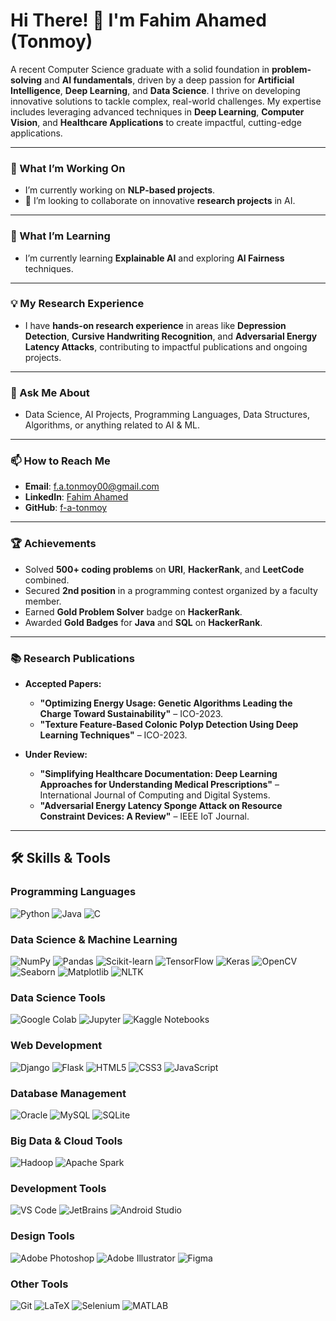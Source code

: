 # Hi There! 👋 I'm Fahim Ahamed (Tonmoy)  

A recent Computer Science graduate with a solid foundation in **problem-solving** and **AI fundamentals**, driven by a deep passion for **Artificial Intelligence**, **Deep Learning**, and **Data Science**. I thrive on developing innovative solutions to tackle complex, real-world challenges. My expertise includes leveraging advanced techniques in **Deep Learning**, **Computer Vision**, and **Healthcare Applications** to create impactful, cutting-edge applications.

---

### 🔭 What I’m Working On
- I’m currently working on **NLP-based projects**.  
- 🤝 I’m looking to collaborate on innovative **research projects** in AI.  

---

### 🌱 What I’m Learning
- I’m currently learning **Explainable AI** and exploring **AI Fairness** techniques.  

---

### 💡 My Research Experience
- I have **hands-on research experience** in areas like **Depression Detection**, **Cursive Handwriting Recognition**, and **Adversarial Energy Latency Attacks**, contributing to impactful publications and ongoing projects.  

---

### 💬 Ask Me About
- Data Science, AI Projects, Programming Languages, Data Structures, Algorithms, or anything related to AI & ML.
  
---

### 📫 How to Reach Me
- **Email**: [f.a.tonmoy00@gmail.com](mailto:f.a.tonmoy00@gmail.com)  
- **LinkedIn**: [Fahim Ahamed](https://www.linkedin.com/in/f-a-tonmoy/)  
- **GitHub**: [f-a-tonmoy](https://github.com/f-a-tonmoy)

---

### 🏆 Achievements
- Solved **500+ coding problems** on **URI**, **HackerRank**, and **LeetCode** combined.
- Secured **2nd position** in a programming contest organized by a faculty member.
- Earned **Gold Problem Solver** badge on **HackerRank**.
- Awarded **Gold Badges** for **Java** and **SQL** on **HackerRank**.

---

### **📚 Research Publications**
- **Accepted Papers:** 
  - **"Optimizing Energy Usage: Genetic Algorithms Leading the Charge Toward Sustainability"** – ICO-2023.
  - **"Texture Feature-Based Colonic Polyp Detection Using Deep Learning Techniques"** – ICO-2023.
  
- **Under Review:**
  - **"Simplifying Healthcare Documentation: Deep Learning Approaches for Understanding Medical Prescriptions"** – International Journal of Computing and Digital Systems.
  - **"Adversarial Energy Latency Sponge Attack on Resource Constraint Devices: A Review"** – IEEE IoT Journal.

---

## 🛠️ Skills & Tools

### **Programming Languages**
![Python](https://img.shields.io/badge/Python-%2314354C.svg?style=flat&logo=python&logoColor=white) ![Java](https://img.shields.io/badge/Java-%23ED8B00.svg?style=flat&logo=java&logoColor=white) ![C](https://img.shields.io/badge/C-%2300599C.svg?style=flat&logo=c&logoColor=white)

### **Data Science & Machine Learning**
![NumPy](https://img.shields.io/badge/NumPy-%23013243.svg?style=flat&logo=numpy&logoColor=white) ![Pandas](https://img.shields.io/badge/Pandas-%23150458.svg?style=flat&logo=pandas&logoColor=white) ![Scikit-learn](https://img.shields.io/badge/Scikit--Learn-%23F7931E.svg?style=flat&logo=scikit-learn&logoColor=white)  ![TensorFlow](https://img.shields.io/badge/TensorFlow-%23FF6F00.svg?style=flat&logo=tensorflow&logoColor=white) ![Keras](https://img.shields.io/badge/Keras-%23D00000.svg?style=flat&logo=keras&logoColor=white) ![OpenCV](https://img.shields.io/badge/OpenCV-%23FF6C00.svg?style=flat&logo=opencv&logoColor=white)  ![Seaborn](https://img.shields.io/badge/Seaborn-%236CB7F1.svg?style=flat) ![Matplotlib](https://img.shields.io/badge/Matplotlib-%23E13C23.svg?style=flat&logo=matplotlib&logoColor=white) ![NLTK](https://img.shields.io/badge/NLTK-%23008080.svg?style=flat&logo=nltk&logoColor=white)

### **Data Science Tools**
![Google Colab](https://img.shields.io/badge/Google%20Colab-%23F9AB00.svg?style=flat&logo=google-colab&logoColor=white) ![Jupyter](https://img.shields.io/badge/Jupyter-%23F37626.svg?style=flat&logo=jupyter&logoColor=white) ![Kaggle Notebooks](https://img.shields.io/badge/Kaggle%20Notebooks-%2320BEFF.svg?style=flat&logo=kaggle&logoColor=white)

### **Web Development**
![Django](https://img.shields.io/badge/Django-%23092E20.svg?style=flat&logo=django&logoColor=white) ![Flask](https://img.shields.io/badge/Flask-%23000000.svg?style=flat&logo=flask&logoColor=white) ![HTML5](https://img.shields.io/badge/HTML5-%23E34F26.svg?style=flat&logo=html5&logoColor=white)  ![CSS3](https://img.shields.io/badge/CSS3-%231572B6.svg?style=flat&logo=css3&logoColor=white) ![JavaScript](https://img.shields.io/badge/JavaScript-%23F7DF1E.svg?style=flat&logo=javascript&logoColor=black)

### **Database Management**
![Oracle](https://img.shields.io/badge/Oracle-%23F80000.svg?style=flat&logo=oracle&logoColor=white) ![MySQL](https://img.shields.io/badge/MySQL-%2300f.svg?style=flat&logo=mysql&logoColor=white) ![SQLite](https://img.shields.io/badge/SQLite-%2307405e.svg?style=flat&logo=sqlite&logoColor=white)

### **Big Data & Cloud Tools**
![Hadoop](https://img.shields.io/badge/Hadoop-%23425E87.svg?style=flat&logo=apache-hadoop&logoColor=white) ![Apache Spark](https://img.shields.io/badge/Apache%20Spark-%23E25A1C.svg?style=flat&logo=apachespark&logoColor=white)

### **Development Tools**
![VS Code](https://img.shields.io/badge/VS%20Code-%23007ACC.svg?style=flat&logo=visual-studio-code&logoColor=white) ![JetBrains](https://img.shields.io/badge/JetBrains-%23000000.svg?style=flat&logo=jetbrains&logoColor=white) ![Android Studio](https://img.shields.io/badge/Android%20Studio-%233DDC84.svg?style=flat&logo=android-studio&logoColor=white)

### **Design Tools**
![Adobe Photoshop](https://img.shields.io/badge/Adobe%20Photoshop-%2331A8FF.svg?style=flat&logo=adobe-photoshop&logoColor=white) ![Adobe Illustrator](https://img.shields.io/badge/Adobe%20Illustrator-%23FF9A00.svg?style=flat&logo=adobe-illustrator&logoColor=white) ![Figma](https://img.shields.io/badge/Figma-%23F24E1E.svg?style=flat&logo=figma&logoColor=white)

### **Other Tools**
![Git](https://img.shields.io/badge/Git-%23F05032.svg?style=flat&logo=git&logoColor=white) ![LaTeX](https://img.shields.io/badge/LaTeX-%23008080.svg?style=flat&logo=latex&logoColor=white) ![Selenium](https://img.shields.io/badge/Selenium-%2343B02A.svg?style=flat&logo=selenium&logoColor=white) ![MATLAB](https://img.shields.io/badge/MATLAB-%23E37321.svg?style=flat&logo=mathworks&logoColor=white)
